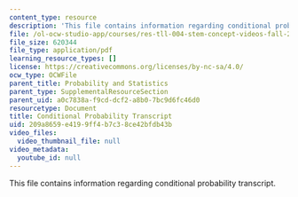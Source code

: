 ```yaml
---
content_type: resource
description: 'This file contains information regarding conditional probability transcript. '
file: /ol-ocw-studio-app/courses/res-tll-004-stem-concept-videos-fall-2013/209a8659e4199ff4b7c38ce42bfdb43b_MITRES_TLL-004F13_CondPr.pdf
file_size: 620344
file_type: application/pdf
learning_resource_types: []
license: https://creativecommons.org/licenses/by-nc-sa/4.0/
ocw_type: OCWFile
parent_title: Probability and Statistics
parent_type: SupplementalResourceSection
parent_uid: a0c7838a-f9cd-dcf2-a8b0-7bc9d6fc46d0
resourcetype: Document
title: Conditional Probability Transcript
uid: 209a8659-e419-9ff4-b7c3-8ce42bfdb43b
video_files:
  video_thumbnail_file: null
video_metadata:
  youtube_id: null
---
```

This file contains information regarding conditional probability transcript. 